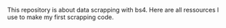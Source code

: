 This repository is about data scrapping with bs4.
Here are all ressources I use to make my first scrapping code.


